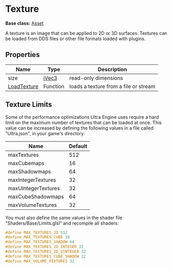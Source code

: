 # Texture

**Base class:** [Asset](Asset.md)

A texture is an image that can be applied to 2D or 3D surfaces. Textures can be loaded from DDS files or other file formats loaded with plugins.

## Properties

| Name | Type | Description |
| --- | --- | --- |
| size | [iVec3](iVec3.md) | read-only dimensions |
| [LoadTexture](LoadTexture.md) | Function | loads a texture from a file or stream |

## Texture Limits

Some of the performance optimizations Ultra Engine uses require a hard limit on the maximum number of textures that can be loaded at once. This value can be increased by defining the following values in a file called "Ultra.json", in your game's directory:

| Name | Default |
|--|--|
| maxTextures | 512 |
| maxCubemaps | 16 |
| maxShadowmaps | 64 |
| maxIntegerTextures | 32 |
| maxUIntegerTextures | 32 |
| maxCubeShadowmaps | 64 |
| maxVolumeTextures | 32 |

You must also define the same values in the shader file "Shaders/Base/Limits.glsl" and recompile all shaders:

```c++
#define MAX_TEXTURES_2D 512
#define MAX_TEXTURES_CUBE 16
#define MAX_TEXTURES_SHADOW 64
#define MAX_TEXTURES_2D_INTEGER 32
#define MAX_TEXTURES_2D_UINTEGER 32
#define MAX_TEXTURES_CUBE_SHADOW 32
#define MAX_VOLUME_TEXTURES 32
```
